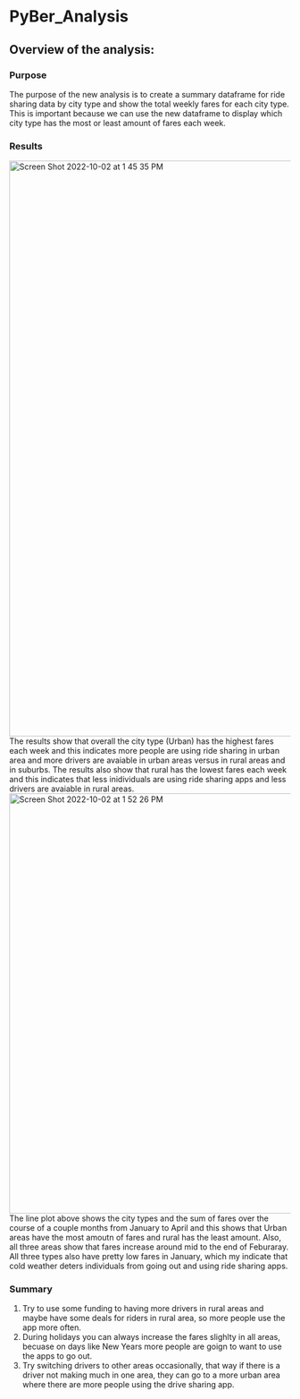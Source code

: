 # PyBer_Analysis

## Overview of the analysis:

### Purpose

The purpose of the new analysis is to create a summary dataframe for ride sharing data by city type and show the total weekly fares for each city type. This is important because we can use the new dataframe to display which city type has the most or least amount of fares each week. 

### Results

<img width="1029" alt="Screen Shot 2022-10-02 at 1 45 35 PM" src="https://user-images.githubusercontent.com/110268006/193468411-57fa5194-25e6-4a6f-bf00-77bbbdefd7a7.png">
The results show that overall the city type (Urban) has the highest fares each week and this indicates more people are using ride sharing in urban area and more drivers are avaiable in urban areas versus in rural areas and in suburbs. The results also show that rural has the lowest fares each week and this indicates that less inidividuals are using ride sharing apps and less drivers are avaiable in rural areas.

<img width="751" alt="Screen Shot 2022-10-02 at 1 52 26 PM" src="https://user-images.githubusercontent.com/110268006/193468637-6500c65f-b659-4961-b831-aafeb578f161.png">
The line plot above shows the city types and the sum of fares over the course of a couple months from January to April and this shows that Urban areas have the most amoutn of fares and rural has the least amount. Also, all three areas show that fares increase around mid to the end of Feburaray. All three types also have pretty low fares in January, which my indicate that cold weather deters individuals from going out and using ride sharing apps. 

### Summary

1. Try to use some funding to having more drivers in rural areas and maybe have some deals for riders in rural area, so more people use the app more often.
2. During holidays you can always increase the fares slighlty in all areas, becuase on days like New Years more people are goign to want to use the apps to go out. 
3. Try switching drivers to other areas occasionally, that way if there is a driver not making much in one area, they can go to a more urban area where there are more people using the drive sharing app. 
